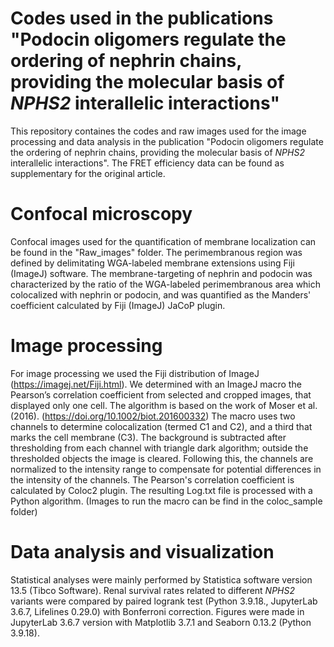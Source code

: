 # Codes used in the publications "Podocin oligomers regulate the ordering of nephrin chains, providing the molecular basis of _NPHS2_ interallelic interactions"
This repository containes the codes and raw images used for the image processing and data analysis in the publication "Podocin oligomers regulate the ordering of nephrin chains, providing the molecular basis of _NPHS2_ interallelic interactions". The FRET efficiency data can be found as supplementary for the original article.

# Confocal microscopy
Confocal images used for the quantification of membrane localization can be found in the "Raw_images" folder. 
The perimembranous region was defined by delimitating WGA-labeled membrane extensions using Fiji (ImageJ) software. 
The membrane-targeting of nephrin and podocin was characterized by the ratio of the WGA-labeled perimembranous area which colocalized with nephrin or podocin, and was quantified as the Manders' coefficient calculated by Fiji (ImageJ) JaCoP plugin.

# Image processing
For image processing we used the Fiji distribution of ImageJ (https://imagej.net/Fiji.html).
We determined with an ImageJ macro the Pearson’s correlation coefficient from selected and cropped images, that displayed only one cell. 
The algorithm is based on the work of Moser et al. (2016). (https://doi.org/10.1002/biot.201600332)
The macro uses two channels to determine colocalization (termed C1 and C2), and a third that marks the cell membrane (C3).
The background is subtracted after thresholding from each channel with triangle dark algorithm; outside the thresholded objects the image is cleared.
Following this, the channels are normalized to the intensity range to compensate for potential differences in the intensity of the channels.
The Pearson's correlation coefficient is calculated by Coloc2 plugin.
The resulting Log.txt file is processed with a Python algorithm.
(Images to run the macro can be find in the coloc_sample folder)

# Data analysis and visualization
Statistical analyses were mainly performed by Statistica software version 13.5 (Tibco Software). Renal survival rates related to different _NPHS2_ variants were compared by paired logrank test (Python 3.9.18., JupyterLab 3.6.7, Lifelines 0.29.0) with Bonferroni correction. Figures were made in JupyterLab 3.6.7 version with Matplotlib 3.7.1 and Seaborn 0.13.2 (Python 3.9.18).
